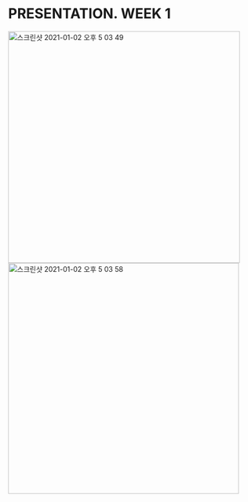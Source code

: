 # PRESENTATION. WEEK 1

<img width="472" alt="스크린샷 2021-01-02 오후 5 03 49" src="https://user-images.githubusercontent.com/71021694/103453376-be2d6080-4d1c-11eb-9435-87decf815c87.png">

<img width="470" alt="스크린샷 2021-01-02 오후 5 03 58" src="https://user-images.githubusercontent.com/71021694/103453377-bf5e8d80-4d1c-11eb-9651-f4a77f00f899.png">


